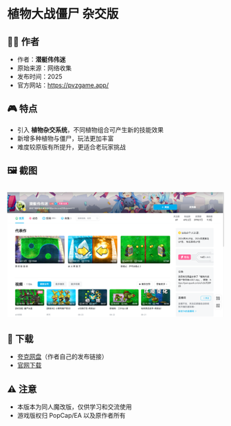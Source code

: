 # 植物大战僵尸 杂交版

## 🧑‍💻 作者
- 作者：**潜艇伟伟迷**
- 原始来源：网络收集
- 发布时间：2025
- 官方网站：https://pvzgame.app/

## 🎮 特点
- 引入 **植物杂交系统**，不同植物组合可产生新的技能效果  
- 新增多种植物与僵尸，玩法更加丰富  
- 难度较原版有所提升，更适合老玩家挑战  

## 🖼️ 截图

## ![杂交版截图](../media/杂交版1.png)

## 💾 下载
- [夸克网盘](https://pan.quark.cn/s/d48033581b42)（作者自己的发布链接）
- [官网下载](https://pvzgame.app/)

## ⚠️ 注意
- 本版本为同人魔改版，仅供学习和交流使用  
- 游戏版权归 PopCap/EA 以及原作者所有  